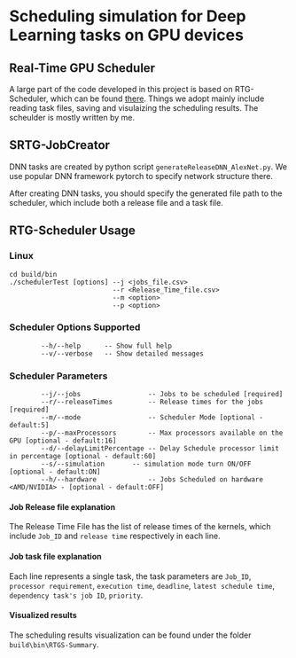 # Scheduling simulation for Deep Learning tasks on GPU devices

## Real-Time GPU Scheduler

A large part of the code developed in this project is based on RTG-Scheduler, which can be found [there](https://github.com/kiritigowda/SRTG-Schedule). Things we adopt mainly include reading task files, saving and visulaizing the scheduling results. The scheulder is mostly written by me.

## SRTG-JobCreator

DNN tasks are created by python script `generateReleaseDNN_AlexNet.py`. We use popular DNN framework pytorch to specify network structure there.

After creating DNN tasks, you should specify the generated file path to the scheduler, which include both a release file and a task file.

## RTG-Scheduler Usage

### Linux
```
cd build/bin
./schedulerTest [options] --j <jobs_file.csv>
                          --r <Release_Time_file.csv>
                          --m <option> 
                          --p <option> 
```

### Scheduler Options Supported
````
        --h/--help      -- Show full help
        --v/--verbose   -- Show detailed messages
````

### Scheduler Parameters
````
        --j/--jobs                 -- Jobs to be scheduled [required]
        --r/--releaseTimes         -- Release times for the jobs [required]
        --m/--mode                 -- Scheduler Mode [optional - default:5]
        --p/--maxProcessors        -- Max processors available on the GPU [optional - default:16]
        --d/--delayLimitPercentage -- Delay Schedule processor limit in percentage [optional - default:60]
        --s/--simulation 	   -- simulation mode turn ON/OFF [optional - default:ON]
        --h/--hardware 	           -- Jobs Scheduled on hardware <AMD/NVIDIA> - [optional - default:OFF]
````
#### Job Release file explanation
The Release Time File has the list of release times of the kernels, which include `Job_ID` and `release time` respectively in each line.

#### Job task file explanation
Each line represents a single task, the task parameters are `Job_ID`, `processor requirement`, `execution time`, `deadline`, `latest schedule time`, `dependency task's job ID`, `priority`.

#### Visualized results
The scheduling results visualization can be found under the folder `build\bin\RTGS-Summary`.
